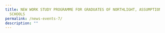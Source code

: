 ```yaml
---
title: NEW WORK STUDY PROGRAMME FOR GRADUATES OF NORTHLIGHT, ASSUMPTION PATHWAY
  SCHOOLS
permalink: /news-events-7/
description: ""
---
```

